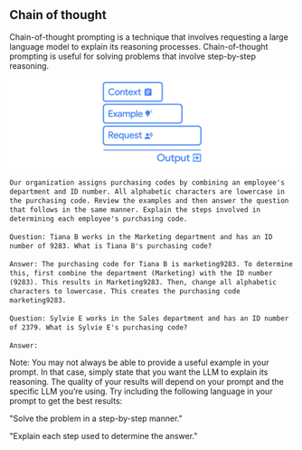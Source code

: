 #

## Chain of thought

Chain-of-thought prompting is a technique that involves requesting a large language model to explain its reasoning processes. Chain-of-thought prompting is useful for solving problems that involve step-by-step reasoning.

![chain-of-thought](chain-of-thought.png)

```
Our organization assigns purchasing codes by combining an employee's department and ID number. All alphabetic characters are lowercase in the purchasing code. Review the examples and then answer the question that follows in the same manner. Explain the steps involved in determining each employee's purchasing code.

Question: Tiana B works in the Marketing department and has an ID number of 9283. What is Tiana B's purchasing code?

Answer: The purchasing code for Tiana B is marketing9283. To determine this, first combine the department (Marketing) with the ID number (9283). This results in Marketing9283. Then, change all alphabetic characters to lowercase. This creates the purchasing code marketing9283.

Question: Sylvie E works in the Sales department and has an ID number of 2379. What is Sylvie E's purchasing code?

Answer:
```

Note: You may not always be able to provide a useful example in your prompt. In that case, simply state that you want the LLM to explain its reasoning. The quality of your results will depend on your prompt and the specific LLM you’re using. Try including the following language in your prompt to get the best results:

"Solve the problem in a step-by-step manner."

"Explain each step used to determine the answer."
